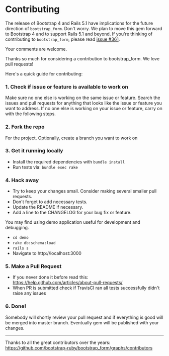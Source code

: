 # Contributing

The release of Bootstrap 4 and Rails 5.1 have implications for the future
direction of `bootstrap_form`. Don't worry. We plan to move this gem forward to
Bootstrap 4 and to support Rails 5.1 and beyond. If you're thinking of
contributing to `bootstrap_form`, please read
[issue #361](https://github.com/bootstrap-ruby/bootstrap_form/issues/361).

Your comments are welcome.

Thanks so much for considering a contribution to bootstrap_form. We love pull requests!

Here's a quick guide for contributing:

### 1. Check if issue or feature is available to work on

Make sure no one else is working on the same issue or feature. Search the issues
and pull requests for anything that looks like the issue or feature you want to
address. If no one else is working on your issue or feature, carry on with the
following steps.

### 2. Fork the repo

For the project. Optionally, create a branch you want to work on

### 3. Get it running locally

- Install the required dependencies with `bundle install`
- Run tests via: `bundle exec rake`

### 4. Hack away

- Try to keep your changes small. Consider making several smaller pull requests.
- Don't forget to add necessary tests.
- Update the README if necessary.
- Add a line to the CHANGELOG for your bug fix or feature.

You may find using demo application useful for development and debugging.

- `cd demo`
- `rake db:schema:load`
- `rails s`
- Navigate to http://localhost:3000

### 5. Make a Pull Request

- If you never done it before read this: https://help.github.com/articles/about-pull-requests/
- When PR is submitted check if TravisCI ran all tests successfully didn't raise any issues

### 6. Done!

Somebody will shortly review your pull request and if everything is good will be
merged into master branch. Eventually gem will be published with your changes.

---

Thanks to all the great contributors over the years: https://github.com/bootstrap-ruby/bootstrap_form/graphs/contributors
